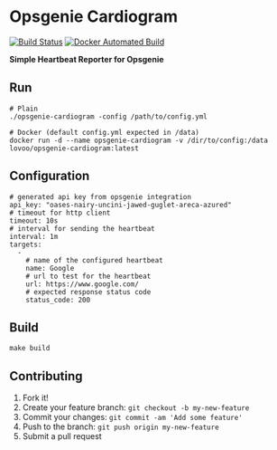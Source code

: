 # Opsgenie Cardiogram

[![Build Status](https://travis-ci.org/lovoo/opsgenie-cardiogram.svg?branch=master)](https://travis-ci.org/lovoo/opsgenie-cardiogram) [![Docker Automated Build](https://img.shields.io/docker/automated/lovoo/opsgenie-cardiogram.svg)](https://hub.docker.com/r/lovoo/opsgenie-cardiogram/)

**Simple Heartbeat Reporter for Opsgenie**

## Run

```
# Plain
./opsgenie-cardiogram -config /path/to/config.yml

# Docker (default config.yml expected in /data)
docker run -d --name opsgenie-cardiogram -v /dir/to/config:/data lovoo/opsgenie-cardiogram:latest
```

## Configuration

```
# generated api key from opsgenie integration
api_key: "oases-nairy-uncini-jawed-guglet-areca-azured"
# timeout for http client
timeout: 10s
# interval for sending the heartbeat
interval: 1m
targets:
  -
    # name of the configured heartbeat
    name: Google
    # url to test for the heartbeat
    url: https://www.google.com/
    # expected response status code
    status_code: 200
```

## Build

```
make build
```

## Contributing

1. Fork it!
2. Create your feature branch: `git checkout -b my-new-feature`
3. Commit your changes: `git commit -am 'Add some feature'`
4. Push to the branch: `git push origin my-new-feature`
5. Submit a pull request
